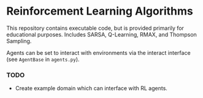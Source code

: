 # Reinforcement Learning Algorithms #

This repository contains executable code, but is provided primarily for educational purposes. Includes SARSA, Q-Learning, RMAX, and Thompson Sampling.

Agents can be set to interact with environments via the interact interface (see `AgentBase` in `agents.py`).

### TODO ###
* Create example domain which can interface with RL agents.

